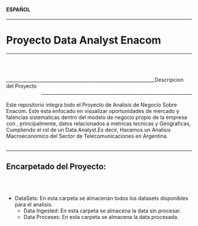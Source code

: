 #### ESPAÑOL

---

# Proyecto Data Analyst Enacom

---

<br></br>

<div style="text-align: left; float: left;">_______________________________________________________________Descripcion del Proyecto</div>
<div style="text-align: right; float: right;">________________________________________________________________</div>

<br></br>
<br></br>
Este repositorio integra todo el Proyecto de Analisis de Negocio Sobre Enacom. Este esta enfocado en visualizar oportunidades de mercado y falencias sistematicas dentro del modelo de negocio propio de la empresa con , principalmente, datos relacionados a metricas tecnicas y Geograficas, Cumpliendo el rol de un Data Analyst.Es decir, Hacemos un Analisis Macroeconomico del Sector de Telecomunicaciones en Argentina.
<br></br>

---

## Encarpetado del Proyecto:

<br></br>

- DataSets: En esta carpeta se almacenan todos los datasets disponibles para el analisis.
  - Data Ingested: En esta carpeta se almacena la data sin procesar.
  - Data Proceses: En esta carpeta se almacena la data procesada.
